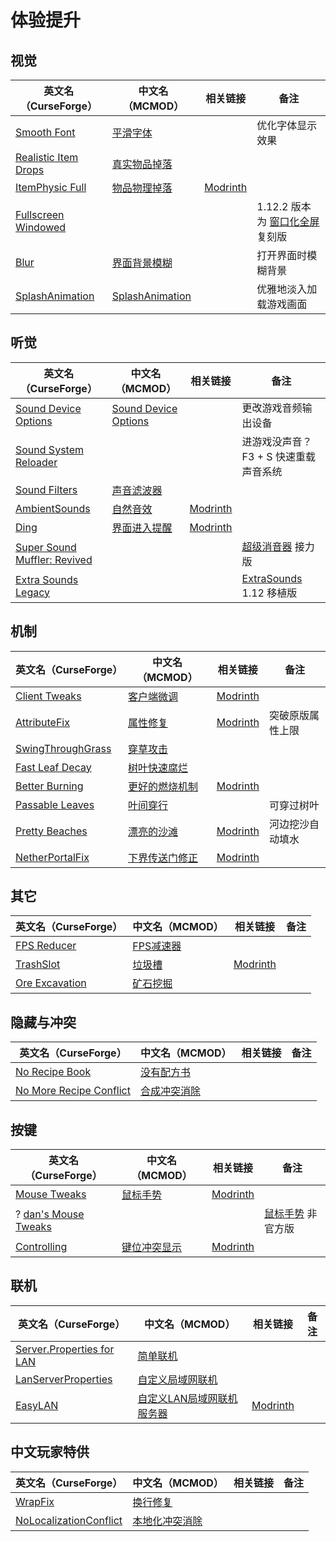# 体验提升

## 视觉

| 英文名（CurseForge）                                                                      | 中文名（MCMOD）                                         | 相关链接                                        | 备注                                                                    |
| ----------------------------------------------------------------------------------------- | ------------------------------------------------------- | ----------------------------------------------- | ----------------------------------------------------------------------- |
| [Smooth Font](https://www.curseforge.com/minecraft/mc-mods/smooth-font)                   | [平滑字体](https://www.mcmod.cn/class/1086.html)        |                                                 | 优化字体显示效果                                                        |
| [Realistic Item Drops](https://www.curseforge.com/minecraft/mc-mods/realistic-item-drops) | [真实物品掉落](https://www.mcmod.cn/class/1189.html)    |                                                 |                                                                         |
| [ItemPhysic Full](https://www.curseforge.com/minecraft/mc-mods/itemphysic)                | [物品物理掉落](https://www.mcmod.cn/class/932.html)     | [Modrinth](https://modrinth.com/mod/itemphysic) |                                                                         |
| [Fullscreen Windowed](https://www.curseforge.com/minecraft/mc-mods/borderless-mining)     |                                                         |                                                 | 1.12.2 版本为 [窗口化全屏](https://www.mcmod.cn/class/2721.html) 复刻版 |
| [Blur](https://www.curseforge.com/minecraft/mc-mods/blur)                                 | [界面背景模糊](https://www.mcmod.cn/class/1172.html)    |                                                 | 打开界面时模糊背景                                                      |
| [SplashAnimation](https://www.curseforge.com/minecraft/mc-mods/splashanimation)           | [SplashAnimation](https://www.mcmod.cn/class/3968.html) |                                                 | 优雅地淡入加载游戏画面                                                  |

## 听觉

| 英文名（CurseForge）                                                                                     | 中文名（MCMOD）                                              | 相关链接                                           | 备注                                                                                          |
| -------------------------------------------------------------------------------------------------------- | ------------------------------------------------------------ | -------------------------------------------------- | --------------------------------------------------------------------------------------------- |
| [Sound Device Options](https://www.curseforge.com/minecraft/mc-mods/more-sound-config)                   | [Sound Device Options](https://www.mcmod.cn/class/4813.html) |                                                    | 更改游戏音频输出设备                                                                          |
| [Sound System Reloader](https://www.curseforge.com/minecraft/mc-mods/sound-system-reloader)              |                                                              |                                                    | 进游戏没声音？F3 + S 快速重载声音系统                                                         |
| [Sound Filters](https://www.curseforge.com/minecraft/mc-mods/sound-filters)                              | [声音滤波器](https://www.mcmod.cn/class/1117.html)           |                                                    |                                                                                               |
| [AmbientSounds](https://www.curseforge.com/minecraft/mc-mods/ambientsounds)                              | [自然音效](https://www.mcmod.cn/class/2947.html)             | [Modrinth](https://modrinth.com/mod/ambientsounds) |                                                                                               |
| [Ding](https://www.curseforge.com/minecraft/mc-mods/ding)                                                | [界面进入提醒](https://www.mcmod.cn/class/428.html)          | [Modrinth](https://modrinth.com/mod/ding)          |                                                                                               |
| [Super Sound Muffler: Revived](https://www.curseforge.com/minecraft/mc-mods/super-sound-muffler-revived) |                                                              |                                                    | [超级消音器](https://www.curseforge.com/minecraft/mc-mods/super-sound-muffler-revived) 接力版 |
| [Extra Sounds Legacy](https://www.curseforge.com/minecraft/mc-mods/extra-sounds-legacy)                  |                                                              |                                                    | [ExtraSounds](https://www.mcmod.cn/class/6268.html) 1.12 移植版                               |

## 机制

| 英文名（CurseForge）                                                                | 中文名（MCMOD）                                        | 相关链接                                             | 备注             |
| ----------------------------------------------------------------------------------- | ------------------------------------------------------ | ---------------------------------------------------- | ---------------- |
| [Client Tweaks](https://www.curseforge.com/minecraft/mc-mods/client-tweaks)         | [客户端微调](https://www.mcmod.cn/class/2012.html)     | [Modrinth](https://modrinth.com/mod/client-tweaks)   |                  |
| [AttributeFix](https://www.curseforge.com/minecraft/mc-mods/attributefix)           | [属性修复](https://www.mcmod.cn/class/2264.html)       | [Modrinth](https://modrinth.com/mod/attributefix)    | 突破原版属性上限 |
| [SwingThroughGrass](https://www.curseforge.com/minecraft/mc-mods/swingthroughgrass) | [穿草攻击](https://www.mcmod.cn/class/1465.html)       |                                                      |                  |
| [Fast Leaf Decay](https://www.curseforge.com/minecraft/mc-mods/fast-leaf-decay)     | [树叶快速腐烂](https://www.mcmod.cn/class/1173.html)   |                                                      |                  |
| [Better Burning](https://www.curseforge.com/minecraft/mc-mods/better-burning)       | [更好的燃烧机制](https://www.mcmod.cn/class/2780.html) | [Modrinth](https://modrinth.com/mod/better-burning)  |                  |
| [Passable Leaves](https://www.curseforge.com/minecraft/mc-mods/passable-leaves)     | [叶间穿行](https://www.mcmod.cn/class/1464.html)       |                                                      | 可穿过树叶       |
| [Pretty Beaches](https://www.curseforge.com/minecraft/mc-mods/pretty-beaches)       | [漂亮的沙滩](https://www.mcmod.cn/class/2723.html)     | [Modrinth](https://modrinth.com/mod/pretty-beaches)  | 河边挖沙自动填水 |
| [NetherPortalFix](https://www.curseforge.com/minecraft/mc-mods/netherportalfix)     | [下界传送门修正](https://www.mcmod.cn/class/811.html)  | [Modrinth](https://modrinth.com/mod/netherportalfix) |                  |

## 其它

| 英文名（CurseForge）                                                          | 中文名（MCMOD）                                   | 相关链接                                       | 备注 |
| ----------------------------------------------------------------------------- | ------------------------------------------------- | ---------------------------------------------- | ---- |
| [FPS Reducer](https://www.curseforge.com/minecraft/mc-mods/fps-reducer)       | [FPS减速器](https://www.mcmod.cn/class/1815.html) |                                                |      |
| [TrashSlot](https://www.curseforge.com/minecraft/mc-mods/trashslot)           | [垃圾槽](https://www.mcmod.cn/class/1893.html)    | [Modrinth](https://modrinth.com/mod/trashslot) |      |
| [Ore Excavation](https://www.curseforge.com/minecraft/mc-mods/ore-excavation) | [矿石挖掘](https://www.mcmod.cn/class/1955.html)  |                                                |      |

## 隐藏与冲突

| 英文名（CurseForge）                                                                                    | 中文名（MCMOD）                                     | 相关链接 | 备注 |
| ------------------------------------------------------------------------------------------------------- | --------------------------------------------------- | -------- | ---- |
| [No Recipe Book](https://www.curseforge.com/minecraft/mc-mods/no-recipe-book)                           | [没有配方书](https://www.mcmod.cn/class/2102.html)  |          |      |
| [No More Recipe Conflict](https://www.curseforge.com/minecraft/mc-mods/stimmedcow-nomorerecipeconflict) | [合成冲突消除](https://www.mcmod.cn/class/630.html) |          |      |

## 按键

| 英文名（CurseForge）                                                                   | 中文名（MCMOD）                                      | 相关链接                                          | 备注                                                      |
| -------------------------------------------------------------------------------------- | ---------------------------------------------------- | ------------------------------------------------- | --------------------------------------------------------- |
| [Mouse Tweaks](https://www.curseforge.com/minecraft/mc-mods/mouse-tweaks)              | [鼠标手势](https://www.mcmod.cn/class/1162.html)     | [Modrinth](https://modrinth.com/mod/mouse-tweaks) |                                                           |
| ? [dan's Mouse Tweaks](https://www.curseforge.com/minecraft/mc-mods/dans-mouse-tweaks) |                                                      |                                                   | [鼠标手势](https://www.mcmod.cn/class/1162.html) 非官方版 |
| [Controlling](https://www.curseforge.com/minecraft/mc-mods/controlling)                | [键位冲突显示](https://www.mcmod.cn/class/1191.html) | [Modrinth](https://modrinth.com/mod/controlling)  |                                                           |

## 联机

| 英文名（CurseForge）                                                                                | 中文名（MCMOD）                                                    | 相关链接                                     | 备注 |
| --------------------------------------------------------------------------------------------------- | ------------------------------------------------------------------ | -------------------------------------------- | ---- |
| [Server.Properties for LAN](https://www.curseforge.com/minecraft/mc-mods/server-properties-for-lan) | [简单联机](https://www.mcmod.cn/class/1158.html)                   |                                              |      |
| [LanServerProperties](https://www.curseforge.com/minecraft/mc-mods/lan-server-properties)           | [自定义局域网联机](https://www.mcmod.cn/class/2754.html)           |                                              |      |
| [EasyLAN](https://www.curseforge.com/minecraft/mc-mods/easylan)                                     | [自定义LAN局域网联机服务器](https://www.mcmod.cn/class/11373.html) | [Modrinth](https://modrinth.com/mod/easylan) |      |

## 中文玩家特供

| 英文名（CurseForge）                                                                          | 中文名（MCMOD）                                        | 相关链接 | 备注 |
| --------------------------------------------------------------------------------------------- | ------------------------------------------------------ | -------- | ---- |
| [WrapFix](https://www.curseforge.com/minecraft/mc-mods/wrapfix)                               | [换行修复](https://www.mcmod.cn/class/8443.html)       |          |      |
| [NoLocalizationConflict](https://www.curseforge.com/minecraft/mc-mods/nolocalizationconflict) | [本地化冲突消除](https://www.mcmod.cn/class/6368.html) |          |      |
